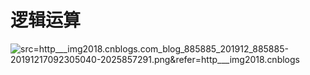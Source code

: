 # 逻辑运算

![src=http___img2018.cnblogs.com_blog_885885_201912_885885-20191217092305040-2025857291.png&refer=http___img2018.cnblogs](https://cdn.jsdelivr.net/gh/letengzz/Two-C@main/img/PM/First/%E9%80%BB%E8%BE%91%E8%BF%90%E7%AE%970.webp)